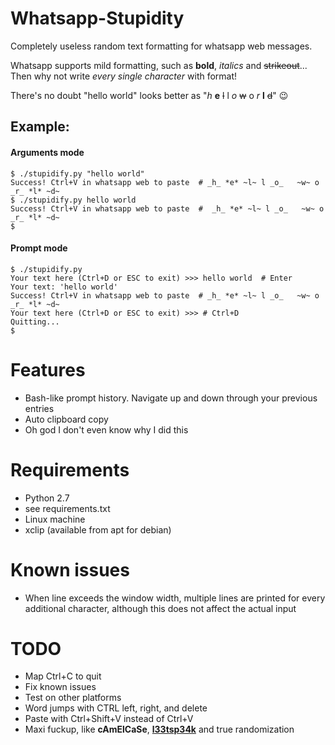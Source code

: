 # Whatsapp-Stupidity
Completely useless random text formatting for whatsapp web messages.

Whatsapp supports mild formatting, such as **bold**, _italics_ and ~~strikeout~~...
Then why not write _every single character_ with format!

There's no doubt "hello world" looks better as "_h_ **e** ~~l~~ l _o_   ~~w~~ o _r_ **l** ~~d~~" :wink:


## Example:

#### Arguments mode

```shell
$ ./stupidify.py "hello world"
Success! Ctrl+V in whatsapp web to paste  # _h_ *e* ~l~ l _o_   ~w~ o _r_ *l* ~d~
$ ./stupidify.py hello world
Success! Ctrl+V in whatsapp web to paste  #  _h_ *e* ~l~ l _o_   ~w~ o _r_ *l* ~d~
$
```

#### Prompt mode

```shell
$ ./stupidify.py
Your text here (Ctrl+D or ESC to exit) >>> hello world  # Enter
Your text: 'hello world'
Success! Ctrl+V in whatsapp web to paste  # _h_ *e* ~l~ l _o_   ~w~ o _r_ *l* ~d~
Your text here (Ctrl+D or ESC to exit) >>> # Ctrl+D
Quitting...
$ 
```

# Features
* Bash-like prompt history. Navigate up and down through your previous entries
* Auto clipboard copy
* Oh god I don't even know why I did this

# Requirements
* Python 2.7
* see requirements.txt
* Linux machine
* xclip (available from apt for debian)

# Known issues
* When line exceeds the window width, multiple lines are printed for every additional character, although this does not affect the actual input

# TODO
* Map Ctrl+C to quit 
* Fix known issues
* Test on other platforms
* Word jumps with CTRL left, right, and delete
* Paste with Ctrl+Shift+V instead of Ctrl+V
* Maxi fuckup, like **cAmElCaSe**, [**l33tsp34k**](https://www.urbandictionary.com/define.php?term=l33t) and true randomization